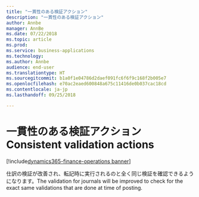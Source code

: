 ```yaml
---
title: "一貫性のある検証アクション"
description: "一貫性のある検証アクション"
author: Annbe
manager: AnnBe
ms.date: 07/22/2018
ms.topic: article
ms.prod: 
ms.service: business-applications
ms.technology: 
ms.author: Annbe
audience: end-user
ms.translationtype: HT
ms.sourcegitcommit: b1a0f1e04786d2daef091fc6f6f9c168f2b005e7
ms.openlocfilehash: e70ac2eaed600848a675c11416de0b037cac18cd
ms.contentlocale: ja-jp
ms.lasthandoff: 09/25/2018

---
```

#  <a name="consistent-validation-actions"></a><span data-ttu-id="02ed1-103">一貫性のある検証アクション</span><span class="sxs-lookup"><span data-stu-id="02ed1-103">Consistent validation actions</span></span>

[!include[dynamics365-finance-operations banner](../includes/dynamics365-finance-operations.md)]



<span data-ttu-id="02ed1-104">仕訳の検証が改善され、転記時に実行されるのと全く同じ検証を確認できるようになります。</span><span class="sxs-lookup"><span data-stu-id="02ed1-104">The validation for journals will be improved to check for the exact same validations that are done at time of posting.</span></span>
